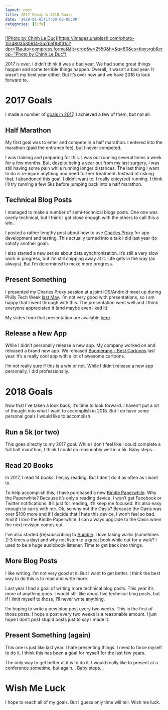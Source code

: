 ```yaml
---
layout: post
title: 2017 Recap & 2018 Goals
date: '2018-01-05T17:00:00-05:00'
categories: [life]
---
```


[![Photo by Chinh Le Duc](https://images.unsplash.com/photo-1514803530614-3a2bef88f31c?dpr=1&auto=compress,format&fit=crop&w=2550&h=&q=80&cs=tinysrgb&crop="Photo by Chinh Le Duc")](https://unsplash.com/photos/S9XD0IZ6iZA)

2017 is over. I didn’t think it was a bad year. We had some great things happen and some terrible things happen. Overall, it wasn’t a bad year. It wasn’t my best year either. But it’s over now and we have 2018 to look forward to. 

# 2017 Goals
I made a number of [goals in 2017](https://ryan.grier.co/2017/01/05/some-2017-goals/). I achieved a few of them, but not all. 

## Half Marathon
My first goal was to enter and compete in a half marathon. I entered into the marathon (paid the entrance fee), but I never competed. 

I was training and preparing for this. I was out running several times a week for a few months. But, despite being a year out from my last surgery, I was still having some pain while running longer distances. The last thing I want to do is re-injure anything and need further treatment. Instead of risking that, I abandoned this goal. I didn’t want to, I really enjoy(ed) running. I think I’ll try running a few 5ks before jumping back into a half marathon.

## Technical Blog Posts
I managed to make a number of semi-technical blogs posts. One one was overly technical, but I think I got close enough with the others to call this a win. 

I posted a rather lengthy post about how to use [Charles Proxy](https://ryan.grier.co/2017/03/17/charles-proxy-primer/) for app development and testing. This actually turned into a talk I did last year (to satisfy another goal). 

I also started a new series about data synchronization. It’s still a very slow work in progress, but I’m still chipping away at it. Life gets in the way (as always). But I’m determined to make more progress. 

## Present Something 
I presented my Charles Proxy session at a joint iOS/Android meet up during Philly Tech Week [last May](https://www.meetup.com/PhillyCocoaHeads/events/239118981/). I’m not very good with presentations, so I am happy that I went through with this. The presentation went well and I think everyone appreciated it (and maybe even liked it). 

My slides from that presentation are available [here](https://docs.google.com/presentation/d/1imbi2ExSoCjdBG3_YBQySF2fXzeTyU3S6LVE9p_dhxI/edit?usp=sharing).

## Release a New App
While I didn’t personally release a new app. My company worked on and released a brand new app. We released [Boomerang - Best Cartoons](https://itunes.apple.com/us/app/boomerang-best-cartoons/id1199519834?mt=8) last year. It’s a really cool app with a lot of awesome cartoons. 

I’m not really sure if this is a win or not. While I didn’t release a new app personally, I did professionally. 

# 2018 Goals
Now that I’ve taken a look back, it’s time to look forward. I haven’t put a lot of thought into what I want to accomplish in 2018. But I do have some personal goals I would like to accomplish. 

## Run a 5k (or two)
This goes directly to my 2017 goal. While I don’t feel like I could complete a full half marathon, I think I could do reasonably well in a 5k. Baby steps…

## Read 20 Books
In 2017, I read 14 books. I enjoy reading. But I don’t do it as often as I want to. 

To help accomplish this, I have purchased a new [Kindle Paperwhite](https://www.amazon.com/dp/B00OQVZDJM/ref=cm_sw_r_tw_dp_U_x_8p-tAbFEVJGMG). Why the Paperwhite? Because it’s only a reading device. I won’t get Facebook or Twitter notifications. It’s just for reading, it’ll keep me focused. It’s also easy enough to carry with me. Ok, so why not the Oasis? Because the Oasis was over $100 more and if I decide that I hate this device, I won’t feel so bad. And if I _love_ the Kindle Paperwhite, I can always upgrade to the Oasis when the next revision comes out. 

I’ve also started (re)subscribing to [Audible](https://www.audible.com). I love taking walks (sometimes 2-3 times a day) and why not listen to a great book while out for a walk? I used to be a huge audiobook listener. Time to get back into things. 

## More Blog Posts
I like writing. I’m not very good at it. But I want to get better. I think the best way to do this is to read and write more. 

Last year I had a goal of writing more technical blog posts. This year it’s more of anything goes. I would still like about five technical blog posts, but if I limit myself to those, I’ll never write anything. 

I’m hoping to write a new blog post every two weeks. This is the first of those posts. I hope a post every two weeks is a reasonable amount. I just hope I don’t post stupid posts just to say I made it. 

## Present Something (again)
This one is just like last year. I hate presenting things. I need to force myself to do it. I think this has been a goal for myself for the last few years. 

The only way to get better at it is to do it. I would really like to present at a conference sometime, but again… Baby steps…

# Wish Me Luck
I hope to reach all of my goals. But I guess only time will tell. Wish me luck.